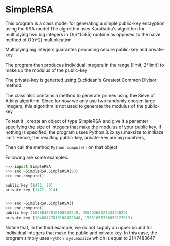 SimpleRSA
=========

 This program is a class model for generating a simple public-key encryption using 	the RSA model
 The algorithm uses Karatsuba's algorithm for multiplying two big integers in O(n^1.585) runtime as
 opposed to the naive method of O(n^2) multiplication.
 
 Multiplying big integers guarantes producing secure public-key and private-key
 
 The program then produces individual integers in the range [limit, 2*limit] to make up the
 modulus of the public-key
 
 
 The private-key is generted using Euclidean's Greatest Common Divisor method. 
 
 The class also contains a method to generate primes using the Sieve of Atkins algorithm. Since for now
 we only use two randomly chosen large integers, this algorithm is not used to generate the modulus of
 the public-key
 
 
 To test it , create an object of type SimpleRSA and give it a paramter specifying the size of integers
 that make the modulus of your public key. If nothing is specified, the program usses Python 3.2x 
 sys.maxsize to initliaze limit. Hence, the resulting public-key, private-key are big numbers,

Then call the method `````Python compute()````` on that object 

Following are some examples:

`````Python
>>> import SimpleRSA
>>> enc =SimpleRSA.SimpleRSA(23)
>>> enc.compute()

public key (1472, 29)
private key (1472, 914)


>>> enc =SimpleRSA.SimpleRSA() 
>>> enc.compute()
public key (10468427810168432640, 9554926832143394029)
private key (10468427810168432640, 15581655766859127013)

`````

Notice that, in the third example, we do not supply an upper bound for indiividual integers that make the public 
and private key. In this case, the program simply uses `````Python sys.maxsize````` which is equal to 2147483647


